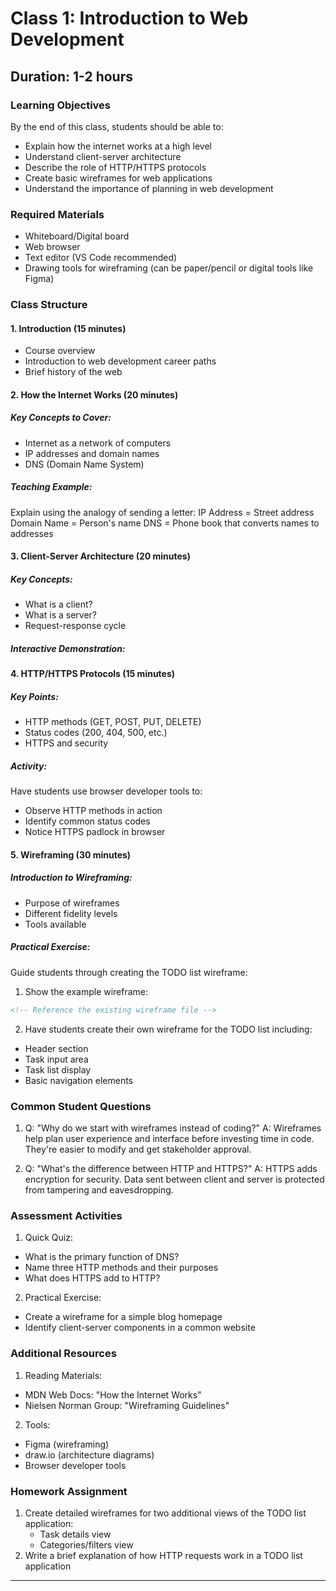 # Class 1: Introduction to Web Development
## Duration: 1-2 hours

### Learning Objectives
By the end of this class, students should be able to:
- Explain how the internet works at a high level
- Understand client-server architecture
- Describe the role of HTTP/HTTPS protocols
- Create basic wireframes for web applications
- Understand the importance of planning in web development

### Required Materials
- Whiteboard/Digital board
- Web browser
- Text editor (VS Code recommended)
- Drawing tools for wireframing (can be paper/pencil or digital tools like Figma)

### Class Structure

#### 1. Introduction (15 minutes)
- Course overview
- Introduction to web development career paths
- Brief history of the web

#### 2. How the Internet Works (20 minutes)

##### Key Concepts to Cover:
- Internet as a network of computers
- IP addresses and domain names
- DNS (Domain Name System)

##### Teaching Example: 
Explain using the analogy of sending a letter:
IP Address = Street address
Domain Name = Person's name
DNS = Phone book that converts names to addresses

#### 3. Client-Server Architecture (20 minutes)

##### Key Concepts:
- What is a client?
- What is a server?
- Request-response cycle

##### Interactive Demonstration:

#### 4. HTTP/HTTPS Protocols (15 minutes)

##### Key Points:
- HTTP methods (GET, POST, PUT, DELETE)
- Status codes (200, 404, 500, etc.)
- HTTPS and security

##### Activity:
Have students use browser developer tools to:
- Observe HTTP methods in action
- Identify common status codes
- Notice HTTPS padlock in browser

#### 5. Wireframing (30 minutes)

##### Introduction to Wireframing:
- Purpose of wireframes
- Different fidelity levels
- Tools available

##### Practical Exercise:
Guide students through creating the TODO list wireframe:

1. Show the example wireframe:

```html:Module1Components/class1_wireframe.html
<!-- Reference the existing wireframe file -->
```

2. Have students create their own wireframe for the TODO list including:
- Header section
- Task input area
- Task list display
- Basic navigation elements

### Common Student Questions

1. Q: "Why do we start with wireframes instead of coding?"
   A: Wireframes help plan user experience and interface before investing time in code. They're easier to modify and get stakeholder approval.

2. Q: "What's the difference between HTTP and HTTPS?"
   A: HTTPS adds encryption for security. Data sent between client and server is protected from tampering and eavesdropping.

### Assessment Activities

1. Quick Quiz:
- What is the primary function of DNS?
- Name three HTTP methods and their purposes
- What does HTTPS add to HTTP?

2. Practical Exercise:
- Create a wireframe for a simple blog homepage
- Identify client-server components in a common website

### Additional Resources

1. Reading Materials:
- MDN Web Docs: "How the Internet Works"
- Nielsen Norman Group: "Wireframing Guidelines"

2. Tools:
- Figma (wireframing)
- draw.io (architecture diagrams)
- Browser developer tools

### Homework Assignment
1. Create detailed wireframes for two additional views of the TODO list application:
   - Task details view
   - Categories/filters view
2. Write a brief explanation of how HTTP requests work in a TODO list application

---
